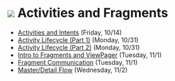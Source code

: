 # ![](https://ga-dash.s3.amazonaws.com/production/assets/logo-9f88ae6c9c3871690e33280fcf557f33.png) Activities and Fragments

- [Activities and Intents](https://github.com/ga-adi-macaron/Course-Materials/tree/master/lessons/activities-and-fragments/activities-and-intents-lesson) (Friday, 10/14)
- [Activity Lifecycle (Part 1)](https://github.com/ga-adi-macaron/Course-Materials/tree/master/lessons/activities-and-fragments/activity-life-cycle-1-lesson) (Monday, 10/31)
- [Activity Lifecycle (Part 2)](https://github.com/ga-adi-macaron/Course-Materials/tree/master/lessons/activities-and-fragments/activity-life-cycle-2-lesson) (Monday, 10/31)
- [Intro to Fragments and ViewPager](https://github.com/ga-adi-macaron/Course-Materials/tree/master/lessons/activities-and-fragments/fragments-1-lesson) (Tuesday, 11/1)
- [Fragment Communication](https://github.com/ga-adi-macaron/Course-Materials/tree/master/lessons/activities-and-fragments/fragments-2-lesson) (Tuesday, 11/1)
- [Master/Detail Flow](https://github.com/ga-adi-macaron/Course-Materials/tree/master/lessons/activities-and-fragments/master-detail-flow) (Wednesday, 11/2)

